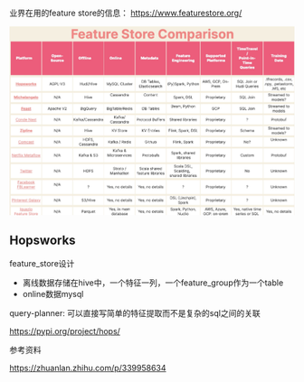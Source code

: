 # 
业界在用的feature store的信息：
https://www.featurestore.org/


![-w982](/media/16103451444602.jpg)




## Hopsworks

feature_store设计
- 离线数据存储在hive中，一个特征一列，一个feature_group作为一个table
- online数据mysql

query-planner: 可以直接写简单的特征提取而不是复杂的sql之间的关联



https://pypi.org/project/hops/





参考资料

https://zhuanlan.zhihu.com/p/339958634
